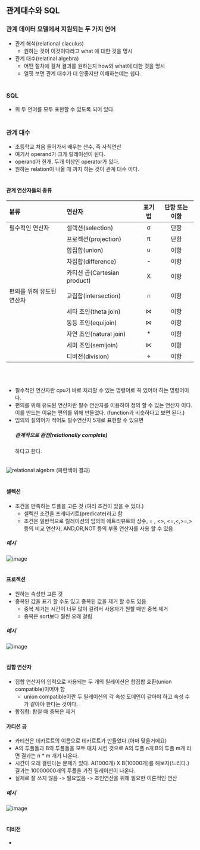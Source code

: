 ## 관계대수와 SQL

### 관계 데이터 모델에서 지원되는 두 가지 언어
- 관계 해석(relational claculus)
  - 원하는 것이 이것이다라고 what 에 대한 것을 명시
- 관계 대수(relatinal algebra)
  - 어떤 절차에 걸쳐 결과를 원하는지 how와 what에 대한 것을 명시
  - 얼핏 보면 관계 대수가 더 안좋지만 이해하는데는 쉽다.
<br></br>

### SQL
- 위 두 언어를 모두 표현할 수 있도록 되어 있다.
<br></br>

### 관계 대수
- 초등학교 처음 들어가서 배우는 산수, 즉 사칙연산
- 여기서 operand가 크게 릴레이션이 된다.
- operand가 한개, 두개 이상인 operator가 있다.
- 원하는 relation이 나올 때 까지 하는 것이 관계 대수 이다.
<br></br>

#### 관계 연산자들의 종류  

| 뷴류 | 연산자 | 표기법 | 단항 또는 이항 |
|:---|:---|:---:|:---:|
| 필수적인 연산자 | 셀렉션(selection) | σ | 단항 |
|  | 프로젝션(projection) | π | 단항 |
|  | 합집합(union) | ∪ | 이항 |
|  | 차집합(difference) | - | 이항 |
|  | 카티션 곱(Cartesian product) | X | 이항 |
| 편의를 위해 유도된 연산자 | 교집합(intersection) | ∩ | 이항 |
|  | 세타 조인(theta join) | ⋈ | 이항 |
|  | 동등 조인(equijoin) | ⋈ | 이항 |
|  | 자연 조인(natural join) | * | 이항 |
|  | 세미 조인(semijoin) | ⋉ | 이항 |
|  | 디비전(division) | ÷ | 이항 |  

<br></br>

- 필수적인 연산자란 cpu가 바로 처리할 수 있는 명령어로 꼭 있어야 하는 명령어이다.
- 편의를 위해 유도된 연산자란 필수 연산자를 이용하여 정의 할 수 있는 연산자 이다. 이를 만드는 이유는 편의를 위해 만들었다. (function과 비슷하다고 보면 된다.)
- 임의의 질의어가 적어도 필수연산자 5개로 표현할 수 있으면 <h5>관계적으로 완전(relationally complete)</h5>하다고 한다.
<br></br>

![relational algebra](https://user-images.githubusercontent.com/56468120/93436771-2ee37500-f906-11ea-9210-be0922750050.png)
(파란색이 결과)
<br></br>

#### 셀렉션
- 조건을 만족하는 투플을 고른 것 (여러 조건이 있을 수 있다.)
  - 셀렉션 조건을 프레디키트(predicate)라고 함
  - 조건은 일반적으로 릴레이션의 임의의 애트리뷰트와 상수, = , <>, <=,<,>=,> 등의 비교 연산자, AND,OR,NOT 등의 부울 연산자를 사용 할 수 있음

##### 예시
![image](https://user-images.githubusercontent.com/56468120/93438124-d57c4580-f907-11ea-8c8b-2347c82e315b.png)
<br></br>

#### 프로젝션
- 원하는 속성만 고른 것
- 중복된 값을 표기 할 수도 있고 중복된 값을 제거 할 수도 있음
  - 중복 제거는 시간이 너무 많이 걸려서 사용자가 원할 때만 중복 제거
  - 중복은 sort보다 훨씬 오래 걸림

##### 예시
![image](https://user-images.githubusercontent.com/56468120/93438338-22f8b280-f908-11ea-91ec-b7b4d7b4611c.png)
<br></br>

#### 집합 연산자
- 집합 연산자의 입력으로 사용되는 두 개의 릴레이션은 합집합 호환(union compatible)이어야 함
  - union compatible이란 두 릴레이션의 각 속성 도메인이 같아야 하고 속성 수가 같아야 한다는 것이다.
- 합집합: 합칠 때 중복은 제거

#### 카티션 곱
- 카티션은 데카르트의 이름으로 테카르트가 만들었다.(아마 맞을거에요)
- A의 투플들과 B의 투플들을 모두 매치 시킨 것으로 A의 투플 n개 B의 투플 m개 라면 결과는 n * m 개가 나온다.
- 시간이 오래 걸린다는 문제가 있다. A(1000개) X B(10000개)를 해보자(느리다.) 결과는 10000000개의 투플을 가진 릴레이션이 나온다.
- 실제로 잘 쓰지 않음 -> 필요없음 -> 조인연산을 위해 필요한 이론적인 연산

##### 예시
![image](https://user-images.githubusercontent.com/56468120/93440055-3efd5380-f90a-11ea-8e19-551f0360bfce.png)
<br></br>

#### 디비전
- 


 

